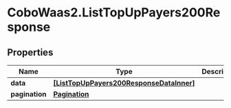 # CoboWaas2.ListTopUpPayers200Response

## Properties

Name | Type | Description | Notes
------------ | ------------- | ------------- | -------------
**data** | [**[ListTopUpPayers200ResponseDataInner]**](ListTopUpPayers200ResponseDataInner.md) |  | [optional] 
**pagination** | [**Pagination**](Pagination.md) |  | [optional] 


